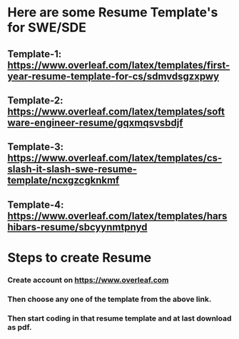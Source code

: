 # Here are some Resume Template's for SWE/SDE


## Template-1: https://www.overleaf.com/latex/templates/first-year-resume-template-for-cs/sdmvdsgzxpwy

## Template-2: https://www.overleaf.com/latex/templates/software-engineer-resume/gqxmqsvsbdjf

## Template-3: https://www.overleaf.com/latex/templates/cs-slash-it-slash-swe-resume-template/ncxgzcgknkmf

## Template-4: https://www.overleaf.com/latex/templates/harshibars-resume/sbcyynmtpnyd


# Steps to create Resume 

### Create account on https://www.overleaf.com
### Then choose any one of the template from the above link.
### Then start coding in that resume template and at last download as pdf.

